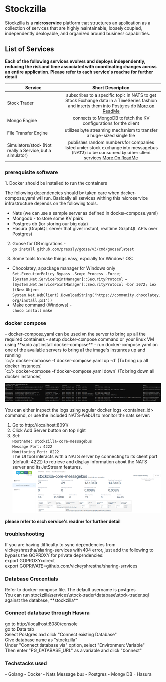 <h1>Stockzilla</h1>

Stockzilla is a **microservice** platform that structures an application as a collection of services that are highly maintainable, loosely coupled, independently deployable, and organized around business capabilities.


<h2>List of Services</h2>

**Each of the following services evolves and deploys independently, reducing the risk and time associated with coordinating changes across an entire application.
Please refer to each service's readme for further detail**


| Service                                                 |                                                         Short Description                                                         | 
|---------------------------------------------------------|:---------------------------------------------------------------------------------------------------------------------------------:| 
| Stock Trader                                            |   subscribes to a specific topic in NATS to get Stock Exchange data in a TimeSeries fashion and inserts them into Postgres db [More on ReadMe](https://github.com/vickeyshrestha/stockzilla/blob/master/services/stock-trader/readme.md)  | 
| Mongo Engine                                            |                                 connects to MongoDB to fetch the KV configurations for the client                                 | 
| File Transfer Engine                                    |                              utilizes byte streaming mechanism to transfer a huge-sized single file                               |
| Simulators/stock (Not really a Service, but a simulator) | publishes random numbers for companies listed under stock exchange into messagebus (NATS) to be consumed by other client services [More On ReadMe](https://github.com/vickeyshrestha/stockzilla/blob/master/simulators/stock/readme.md) |

<h3>prerequisite software</h3>
1. Docker should be installed to run the containers

The following dependencies should be taken care when docker-compose.yaml will run. Basically all services withing this microservice infrastructure depends on the following tools.
* Nats (we can use a sample server as defined in docker-compose.yaml)
* Mongodb - to store some KV pairs
* Postgres db (for storing our big data)
* Hasura (GraphQL server that gives instant, realtime GraphQL APIs over Postgres)

2. Goose for DB migrations - 
<br>`go install github.com/pressly/goose/v3/cmd/goose@latest`


3. Some tools to make things easy, espcially for Windows OS:
* Chocolatey, a package manager for Windows only 
<br> `Set-ExecutionPolicy Bypass -Scope Process -Force; [System.Net.ServicePointManager]::SecurityProtocol = [System.Net.ServicePointManager]::SecurityProtocol -bor 3072; iex ((New-Object System.Net.WebClient).DownloadString('https://community.chocolatey.org/install.ps1'))`
* Make command (Windows) - 
<br>`choco install make`

<h3>docker compose</h3>
- docker-compose.yaml can be used on the server to bring up all the required containers 
- setup docker-compose command on your linux VM using **sudo apt  install docker-compose**
- run docker-compose.yaml on one of the available servers to bring all the image's instances up and running
<br> `c:/> docker-compose -f docker-compose.yaml up -d` (To bring up all docker instances)
<br> `c:/> docker-compose -f docker-compose.yaml down` (To bring down all docker instances)
  
![img.png](img.png)

You can either inspect the logs using regular docker logs <container_id> command, or use the included NATS-WebUI to monitor the nats server:
1. Go to http://localhost:8091/
2. Click Add Server button on top right
3. Set:
 <br>   `Hostname: stockzilla-core-messagebus`
 <br>   `Message Port: 4222`
 <br>   `Monitoring Port: 8222`
 <br> The UI tool interacts with a NATS server by connecting to its client port (default: 4222) to retrieve and display information about the NATS server and its JetStream features.
 <br> ![img2.png](img2.png)

**please refer to each service's readme for further detail**

<h3>troubleshooting</h3>
If you are having difficulty to sync dependencies from vickeyshrestha/sharing-services with 404 error, just add the following to bypass the GOPROXY for private dependencies:
<br> export GOPROXY=direct
<br> export GOPRIVATE=github.com/vickeyshrestha/sharing-services

<h3>Database Credentials</h3>
Refer to docker-compose file. The default username is postgres
<br> You can run stockzilla\services\stock-trader\database\stock-trader.sql against the database, **stockzilla**

<h3>Connect database through Hasura</h3>
go to http://localhost:8080/console
<br> go to Data tab
<br> Select Postgres and click "Connect existing Database"
<br> Give database name as "stockzilla"
<br> Under "Connect database via" option, select "Environment Variable"
<br> Then enter "PG_DATABASE_URL" as a variable and click "Connect"

<h3>Techstacks used</h3>
- Golang
- Docker
- Nats Message bus
- Postgres
- Mongo DB
- Hasura
